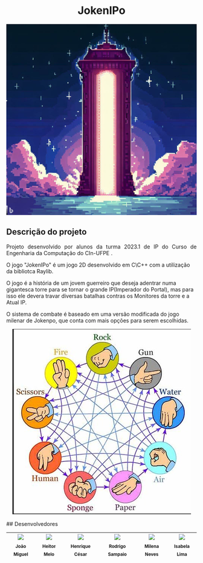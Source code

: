 <h1 align="center"> JokenIPo </h1>



<p align="center">
<img loading="lazy" src="assets/textures/torre.png">
</p>

## Descrição do projeto 

<p align="justify">
 Projeto desenvolvido por alunos da turma 2023.1 de IP do Curso de Engenharia da Computação do CIn-UFPE .

O jogo "JokenIPo" é um jogo 2D desenvolvido em C\C++ com a utilização da bibliotca Raylib.

O jogo é a história de um jovem guerreiro que deseja adentrar numa gigantesca torre para se tornar o grande IP(Imperador do Portal), mas para isso ele devera travar diversas batalhas contras os Monitores da torre e a Atual IP.

O sistema de combate é baseado em uma versão modificada do jogo milenar de Jokenpo, que conta com mais opções para serem escolhidas.

<p align="center">
<img loading="lazy" src="assets/Diagrama.jpg">
</p>
## Desenvolvedores

| [<img src="https://avatars.githubusercontent.com/u/144076975?v=4" width=115><br><sub>João Miguel</sub>](https://github.com/jmfs12) |  [<img src="https://avatars.githubusercontent.com/u/101292201?v=4" width=115><br><sub>Heitor Melo</sub>](https://github.com/HeitorMelo)  | [<img src="https://avatars.githubusercontent.com/u/129231720?v=4" width=115><br><sub>Henrique César</sub>](https://github.com/SapoSopa) | [<img src="https://avatars.githubusercontent.com/u/135606842?v=4" width=115><br><sub>Rodrigo Sampaio</sub>](https://github.com/Rstraiker32) |[<img src="https://avatars.githubusercontent.com/u/144119672?v=4" width=115><br><sub>Milena Neves</sub>](https://github.com/MillenaNeves)|[<img src="https://avatars.githubusercontent.com/u/120031834?v=4" width=115><br><sub>Isabela Lima</sub>](https://github.com/ils2)
| :---: | :---: | :--:| :--:| :--:| :--:


